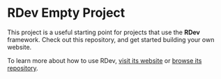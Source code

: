 # RDev Empty Project
This project is a useful starting point for projects that use the **RDev** framework.  Check out this repository, and get started building your own website.

To learn more about how to use RDev, [visit its website](http://www.rdevphp.com) or [browse its repository](https://github.com/ramblingsofadev/RDev).
